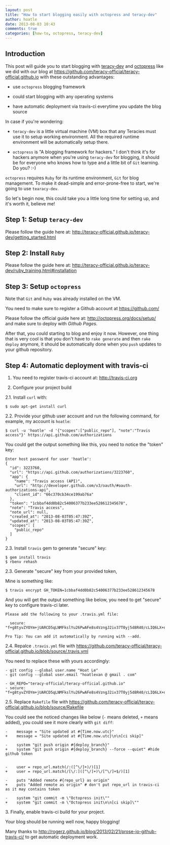 ```yaml
---
layout: post
title: "How to start blogging easily with octopress and teracy-dev"
author: hoatle
date: 2013-08-03 10:43
comments: true
categories: [how-to, octopress, teracy-dev]
---
```


Introduction
------------

This post will guide you to start blogging with [teracy-dev][] and [octopress][] like we did with
our blog at https://github.com/teracy-official/teracy-official.github.io with these outstanding
advantages:

- use `octopress` blogging framework

- could start blogging with any operating systems

- have automatic deployment via travis-ci everytime you update the blog source

<!-- more -->

In case if you're wondering:

- `teracy-dev` is a little virtual machine (VM) box that any Teracies must use it to setup working
environment. All the required runtime environment will be automatically setup there.

- `octopress` is "A blogging framework for hackers." I don't think it's for hackers anymore when
you're using `teracy-dev` for blogging, it should be for everyone who knows how to type and a little
bit of `Git` learning. Do you? :-)

`octopress` requires `Ruby` for its runtime environment, `Git` for blog management.
To make it dead-simple and error-prone-free to start, we're going to use `tearacy-dev`.

So let's begin now, this could take you a little long time for setting up, and it's worth it,
believe me!


Step 1: Setup `teracy-dev`
--------------------------

Please follow the guide here at: http://teracy-official.github.io/teracy-dev/getting_started.html

Step 2: Install `Ruby`
----------------------

Please follow the guide here at: http://teracy-official.github.io/teracy-dev/ruby_training.html#installation

Step 3: Setup `octopress`
-------------------------

Note that `Git` and `Ruby` was already installed on the VM.

You need to make sure to register a Github account at https://github.com/

Please follow the official guide here at: http://octopress.org/docs/setup/ and make sure to
deploy with *Github Pages*.

After that, you could starting to blog and enjoy it now. However, one thing that is very cool is
that you don't have to `rake generate` and then `rake deploy` anymore, it should be automatically
done when you `push` updates to your github repository.

Step 4: Automatic deployment with travis-ci
-------------------------------------------

1. You need to register travis-ci account at: http://travis-ci.org

2. Configure your project build

2.1. Install `curl` with:

    $ sudo apt-get install curl

2.2. Provide your github user account and run the following command, for example, my account is `hoatle`:

    $ curl -u 'hoatle' -d '{"scopes":["public_repo"], "note":"Travis access"}' https://api.github.com/authorizations

You could get the output something like this, you need to notice the "token" key:

    Enter host password for user 'hoatle':
    {
      "id": 3223760,
      "url": "https://api.github.com/authorizations/3223760",
      "app": {
        "name": "Travis access (API)",
        "url": "http://developer.github.com/v3/oauth/#oauth-authorizations-api",
        "client_id": "66c370cb34ce199ab76a"
      },
      "token": "1cbbaf4dd0b82c54006377b233ee528612345678",
      "note": "Travis access",
      "note_url": null,
      "created_at": "2013-08-03T05:47:39Z",
      "updated_at": "2013-08-03T05:47:39Z",
      "scopes": [
        "public_repo"
      ]
    }

2.3. Install `travis` gem to generate "secure" key:

    $ gem install travis
    $ rbenv rehash

2.3. Generate "secure" key from your provided token,

Mine is something like:

    $ travis encrypt GH_TOKEN=1cbbaf4dd0b82c54006377b233ee528612345678

And you will get the output something like below, you need to get "secure" key to configure travis-ci
later.

    Please add the following to your .travis.yml file:

      secure: "f+g8tyvZYOYm+jUARCD5qLNMFkslYu26PwAFe8s4VzngJ2iv37T0yj5d8R40/cLIQ6LX+nHAltuJeNK786qjtiIuKuvHAypL0/3ZgVSN9XZAKnVvwh7fz7W7bETrJDkyk1WVSTini37CLSIdDS8lBg4iKHAhSuD35FZviuf/CbY="

    Pro Tip: You can add it automatically by running with --add.

2.4. Repalce `.travis.yml` file with https://github.com/teracy-official/teracy-official.github.io/blob/source/.travis.yml

You need to replace these with yours accordingly:

    - git config --global user.name "Hoat Le"
    - git config --global user.email "hoatlevan @ gmail . com"

    - GH_REPO="teracy-official/teracy-official.github.io"
    - secure: "f+g8tyvZYOYm+jUARCD5qLNMFkslYu26PwAFe8s4VzngJ2iv37T0yj5d8R40/cLIQ6LX+nHAltuJeNK786qjtiIuKuvHAypL0/3ZgVSN9XZAKnVvwh7fz7W7bETrJDkyk1WVSTini37CLSIdDS8lBg4iKHAhSuD35FZviuf/CbY="

2.5. Replace `Rakefile` file with https://github.com/teracy-official/teracy-official.github.io/blob/source/Rakefile

You could see the noticed changes like below (`-` means deleted, `+` means added), you could see it
more clearly with `git diff`:

    -    message = "Site updated at #{Time.now.utc}"
    +    message = "Site updated at #{Time.now.utc}\n\n[ci skip]"

    -    system "git push origin #{deploy_branch}"
    +    system "git push origin #{deploy_branch} --force --quiet" #hide github token


    -    user = repo_url.match(/:([^\/]+)/)[1]
    +    user = repo_url.match(/[\/:]([^\/]+)\/[^\/]+$/)[1]

    -    puts "Added remote #{repo_url} as origin"
    +    puts "Added remote as origin" # don't put repo_url in travis-ci as it may contains token

    -    system "git commit -m \"Octopress init\""
    +    system "git commit -m \"Octopress init\n\n[ci skip]\""

3\. Finally, enable travis-ci build for your project.

Your blog should be running well now, happy blogging!

Many thanks to http://rogerz.github.io/blog/2013/02/21/prose-io-github-travis-ci/ to get automatic
deployment work.

[teracy-dev]: https://github.com/teracy-official/teracy-dev "teracy-dev"
[octopress]: http://octopress.org "octopress"
